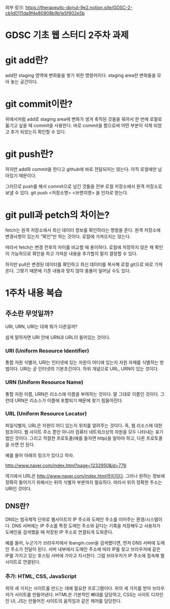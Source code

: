 외부 링크: <https://therapeutic-donut-9e2.notion.site/GDSC-2-cb1d0111da9f4e80908b9b1e5f902e5b>
# ****GDSC 기초 웹 스터디 2주차 과제****

# git add란?

  add란 staging 영역에 변화들을 쌓기 위한 명령어이다. staging area란 변화들을 모아 놓는 공간이다.

# git commit이란?

  위에서처럼 add로 staging area에 변화가 생겨 축적된 것들을 묶어서 한 번에 로컬로 옮기고 싶을 때 commit을 사용한다. 바로 commit을 함으로써 어떤 부분이 삭제 되었고 추가 되었는지 확인할 수 있다. 

# git push란?

  하지만 add와 commit을 한다고 github에 바로 전달되지는 않는다. 아직 로컬에만 남아있기 때문이다.

 그러므로 push를 해서 commit으로 남긴 것들을 전부 로컬 저장소에서 원격 저장소로 보낼 수 있다. git push <저장소명> <브랜치명> 을 인자로 받는다.

# git pull과 petch의 차이는?

  fetch는 원격 저장소에서 최신 데이터 정보를 확인하라는 명령을 준다. 원격 저장소에 변경사항이 있는지 “확인”만 하는 것이다. 로컬에 가져오지는 않는다.

따라서 fetch는 변경 전후의 차이를 비교할 때 용이하다. 로컬에 저장하지 않은 채 확인이 가능하므로 확인을 하고 가져온 내용을 추가할지 말지 결정할 수 있다.

  하지만 pull은 변경된 데이터를 확인하고 최신 데이터를 복사해 로컬 git으로 바로 가져온다. 그렇기 때문에 기존 내용과 맞지 않아 충돌이 일어날 수도 있다.

# 1주차 내용 복습

## 주소란 무엇일까?

URI, URN, URI는 대체 뭐가 다른걸까?

쉽게 말하자면 URI 안에 URN과 URL이 들어있는 것이다.

### URI (Uniform Resource Identifier)

통합 자원 식별자, URI는 인터넷에 있는 자원이 어디에 있는지 자원 자체를 식별하는 방법이다. URI는 곧 인터넷의 기본조건이다. 하위 개념으로 URL, URN이 있는 것이다.

### URN (Uniform Resource Name)

통합 자원 이름, URN은 리소스에 이름을 부여하는 것이다. 말 그대로 이름인 것이다. 그런데 URN은 리소스가 이름에 포함되기 때문에 찾기 힘들어진다. 

### URL (Uniform Resource Locator)

파일식별자, URL은 자원이 어디 있는지 위치를 알려주는 것이다. 즉, 웹 리소스에 대한 참조이다. 웹 사이트 주소 뿐만 아니라 컴퓨터 네트워크상의 자원을 모두 나타내는 표기법인 것이다. 그리고 적절한 프로토콜(예를 들자면 http)을 알아야 하고, 다른 프로토콜을 쓰면 안 된다.

예를 들어 아래의 링크가 있다고 하자.

http://www.naver.com/index.html?page=1232950&id=776

여기에서 URL은 http://www.naver.com/index.html까지이다. 그러나 원하는 정보에 정확히 들어가기 위해서는 뒤의 식별자 부분까지 필요하다. 따라서 위의 정확한 주소는 URI인 것이다.

## DNS란?

DNS는 범국제적 단위로 웹사이트의 IP 주소와 도메인 주소를 이어주는 환경/시스템이다. DNS 서버에는 IP 주소를 특정 도메인 주소와 같다는 기록을 저장해두고 사용자가 도메인을 검색했을 때 저장된 IP 주소로 연결되게 도와준다.

예를 들어, 누군가가 브라우저에서 Ibangin.com을 검색했다면, 먼저 DNS 서버에 도메인 주소가 전달이 된다. 서버 내부에서 도메인 주소에 따라 IP를 찾고 브라우저에 같은 IP를 가지고 있는 호스팅 서버에 가라고 지시한다. 그럼 브라우저가 IP 주소에 접속해 웹사이트로 연결된다.

### 추가: HTML, CSS, JavaScript

위의 세 가지는 사이트를 만드는 데에 필요한 프로그램이다. 위의 세 가지를 받아 브라우저가 사이트를 만들어낸다. HTML은 기본적인 뼈대를 담당하고, CSS는 사이트 디자인인 UI, JS는 만들어진 사이트의 움직임과 같은 제어를 담당한다.
